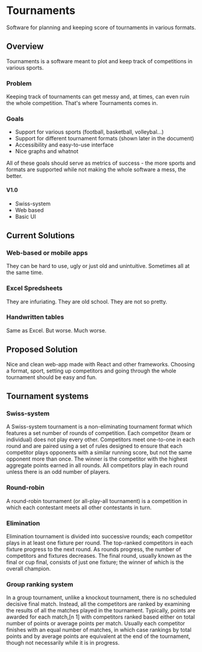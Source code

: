# Tournaments

Software for planning and keeping score of tournaments in various formats.

## Overview

Tournaments is a software meant to plot and keep track of competitions in various sports. 

### Problem

Keeping track of tournaments can get messy and, at times, can even ruin the whole competition. That's where Tournaments comes in.

### Goals

* Support for various sports (football, basketball, volleybal...)
* Support for different tournament formats (shown later in the document)
* Accessibility and easy-to-use interface
* Nice graphs and whatnot

All of these goals should serve as metrics of success - the more sports and formats are supported while not making the whole software a mess, the better.

#### V1.0

* Swiss-system
* Web based
* Basic UI

## Current Solutions

### Web-based or mobile apps

They can be hard to use, ugly or just old and unintuitive. Sometimes all at the same time.

### Excel Spredsheets

They are infuriating. They are old school. They are not so pretty.

### Handwritten tables

Same as Excel. But worse. Much worse.

## Proposed Solution

Nice and clean web-app made with React and other frameworks. Choosing a format, sport, setting up competitors and going through the whole tournament should be easy and fun.

## Tournament systems

### Swiss-system 

A Swiss-system tournament is a non-eliminating tournament format which features a set number of rounds of competition. Each competitor (team or individual) does not play every other. Competitors meet one-to-one in each round and are paired using a set of rules designed to ensure that each competitor plays opponents with a similar running score, but not the same opponent more than once. The winner is the competitor with the highest aggregate points earned in all rounds. All competitors play in each round unless there is an odd number of players.

### Round-robin 

A round-robin tournament (or all-play-all tournament) is a competition in which each contestant meets all other contestants in turn.

### Elimination

Elimination tournament is divided into successive rounds; each competitor plays in at least one fixture per round. The top-ranked competitors in each fixture progress to the next round. As rounds progress, the number of competitors and fixtures decreases. The final round, usually known as the final or cup final, consists of just one fixture; the winner of which is the overall champion.

### Group ranking system

In a group tournament, unlike a knockout tournament, there is no scheduled decisive final match. Instead, all the competitors are ranked by examining the results of all the matches played in the tournament. Typically, points are awarded for each match,[n 1] with competitors ranked based either on total number of points or average points per match. Usually each competitor finishes with an equal number of matches, in which case rankings by total points and by average points are equivalent at the end of the tournament, though not necessarily while it is in progress.